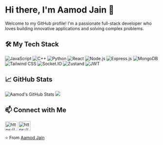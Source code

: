 # Hi there, I'm Aamod Jain 👋

Welcome to my GitHub profile! I'm a passionate full-stack developer who loves building innovative applications and solving complex problems. 

## 🛠️ My Tech Stack

![JavaScript](https://img.shields.io/badge/-JavaScript-black?style=flat-square&logo=javascript)
![C++](https://img.shields.io/badge/-C++-black?style=flat-square&logo=c%2B%2B)
![Python](https://img.shields.io/badge/-Python-black?style=flat-square&logo=python)
![React](https://img.shields.io/badge/-React-black?style=flat-square&logo=react)
![Node.js](https://img.shields.io/badge/-Node.js-black?style=flat-square&logo=node.js)
![Express.js](https://img.shields.io/badge/-Express.js-black?style=flat-square&logo=express)
![MongoDB](https://img.shields.io/badge/-MongoDB-black?style=flat-square&logo=mongodb)
![Tailwind CSS](https://img.shields.io/badge/-Tailwind%20CSS-black?style=flat-square&logo=tailwind-css)
![Socket.IO](https://img.shields.io/badge/-Socket.IO-black?style=flat-square&logo=socket.io)
![Zustand](https://img.shields.io/badge/-Zustand-black?style=flat-square&logo=zustand)
![JWT](https://img.shields.io/badge/-JWT-black?style=flat-square&logo=json-web-tokens)

## 📈 GitHub Stats

![Aamod's GitHub Stats](https://github-readme-stats.vercel.app/api?username=AamodJain&show_icons=true&theme=radical)
<a href="https://git.io/streak-stats">
        <img src="http://github-readme-streak-stats.herokuapp.com?user=AamodJain&theme=midnight-purple" />
      </a><br>

## 📫 Connect with Me

<p align="left">
<a href="https://www.linkedin.com/in/aamod-jain-96abab27b/" target="blank"><img align="center" src="https://raw.githubusercontent.com/rahuldkjain/github-profile-readme-generator/master/src/images/icons/Social/linked-in-alt.svg" alt="https://www.linkedin.com/in/asmit-rai-752709281?utm_source=share&utm_campaign=share_via&utm_content=profile&utm_medium=android_app" height="30" width="40" /></a>
<a href="https://instagram.com/https://www.instagram.com/raiasmit27/" target="blank"><img align="center" src="https://raw.githubusercontent.com/rahuldkjain/github-profile-readme-generator/master/src/images/icons/Social/instagram.svg" alt="https://www.instagram.com/aamod_jain/" height="30" width="40" /></a>
</p>

⭐️ From [Aamod Jain](https://github.com/AamodJain)
